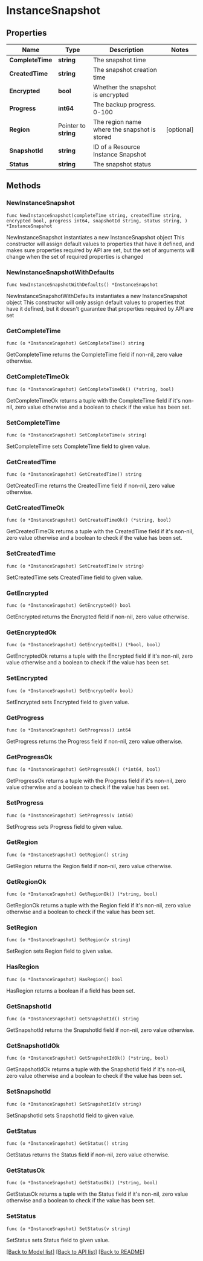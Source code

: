 # InstanceSnapshot

## Properties

Name | Type | Description | Notes
------------ | ------------- | ------------- | -------------
**CompleteTime** | **string** | The snapshot time | 
**CreatedTime** | **string** | The snapshot creation time | 
**Encrypted** | **bool** | Whether the snapshot is encrypted | 
**Progress** | **int64** | The backup progress. 0-100 | 
**Region** | Pointer to **string** | The region name where the snapshot is stored | [optional] 
**SnapshotId** | **string** | ID of a Resource Instance Snapshot | 
**Status** | **string** | The snapshot status | 

## Methods

### NewInstanceSnapshot

`func NewInstanceSnapshot(completeTime string, createdTime string, encrypted bool, progress int64, snapshotId string, status string, ) *InstanceSnapshot`

NewInstanceSnapshot instantiates a new InstanceSnapshot object
This constructor will assign default values to properties that have it defined,
and makes sure properties required by API are set, but the set of arguments
will change when the set of required properties is changed

### NewInstanceSnapshotWithDefaults

`func NewInstanceSnapshotWithDefaults() *InstanceSnapshot`

NewInstanceSnapshotWithDefaults instantiates a new InstanceSnapshot object
This constructor will only assign default values to properties that have it defined,
but it doesn't guarantee that properties required by API are set

### GetCompleteTime

`func (o *InstanceSnapshot) GetCompleteTime() string`

GetCompleteTime returns the CompleteTime field if non-nil, zero value otherwise.

### GetCompleteTimeOk

`func (o *InstanceSnapshot) GetCompleteTimeOk() (*string, bool)`

GetCompleteTimeOk returns a tuple with the CompleteTime field if it's non-nil, zero value otherwise
and a boolean to check if the value has been set.

### SetCompleteTime

`func (o *InstanceSnapshot) SetCompleteTime(v string)`

SetCompleteTime sets CompleteTime field to given value.


### GetCreatedTime

`func (o *InstanceSnapshot) GetCreatedTime() string`

GetCreatedTime returns the CreatedTime field if non-nil, zero value otherwise.

### GetCreatedTimeOk

`func (o *InstanceSnapshot) GetCreatedTimeOk() (*string, bool)`

GetCreatedTimeOk returns a tuple with the CreatedTime field if it's non-nil, zero value otherwise
and a boolean to check if the value has been set.

### SetCreatedTime

`func (o *InstanceSnapshot) SetCreatedTime(v string)`

SetCreatedTime sets CreatedTime field to given value.


### GetEncrypted

`func (o *InstanceSnapshot) GetEncrypted() bool`

GetEncrypted returns the Encrypted field if non-nil, zero value otherwise.

### GetEncryptedOk

`func (o *InstanceSnapshot) GetEncryptedOk() (*bool, bool)`

GetEncryptedOk returns a tuple with the Encrypted field if it's non-nil, zero value otherwise
and a boolean to check if the value has been set.

### SetEncrypted

`func (o *InstanceSnapshot) SetEncrypted(v bool)`

SetEncrypted sets Encrypted field to given value.


### GetProgress

`func (o *InstanceSnapshot) GetProgress() int64`

GetProgress returns the Progress field if non-nil, zero value otherwise.

### GetProgressOk

`func (o *InstanceSnapshot) GetProgressOk() (*int64, bool)`

GetProgressOk returns a tuple with the Progress field if it's non-nil, zero value otherwise
and a boolean to check if the value has been set.

### SetProgress

`func (o *InstanceSnapshot) SetProgress(v int64)`

SetProgress sets Progress field to given value.


### GetRegion

`func (o *InstanceSnapshot) GetRegion() string`

GetRegion returns the Region field if non-nil, zero value otherwise.

### GetRegionOk

`func (o *InstanceSnapshot) GetRegionOk() (*string, bool)`

GetRegionOk returns a tuple with the Region field if it's non-nil, zero value otherwise
and a boolean to check if the value has been set.

### SetRegion

`func (o *InstanceSnapshot) SetRegion(v string)`

SetRegion sets Region field to given value.

### HasRegion

`func (o *InstanceSnapshot) HasRegion() bool`

HasRegion returns a boolean if a field has been set.

### GetSnapshotId

`func (o *InstanceSnapshot) GetSnapshotId() string`

GetSnapshotId returns the SnapshotId field if non-nil, zero value otherwise.

### GetSnapshotIdOk

`func (o *InstanceSnapshot) GetSnapshotIdOk() (*string, bool)`

GetSnapshotIdOk returns a tuple with the SnapshotId field if it's non-nil, zero value otherwise
and a boolean to check if the value has been set.

### SetSnapshotId

`func (o *InstanceSnapshot) SetSnapshotId(v string)`

SetSnapshotId sets SnapshotId field to given value.


### GetStatus

`func (o *InstanceSnapshot) GetStatus() string`

GetStatus returns the Status field if non-nil, zero value otherwise.

### GetStatusOk

`func (o *InstanceSnapshot) GetStatusOk() (*string, bool)`

GetStatusOk returns a tuple with the Status field if it's non-nil, zero value otherwise
and a boolean to check if the value has been set.

### SetStatus

`func (o *InstanceSnapshot) SetStatus(v string)`

SetStatus sets Status field to given value.



[[Back to Model list]](../README.md#documentation-for-models) [[Back to API list]](../README.md#documentation-for-api-endpoints) [[Back to README]](../README.md)


